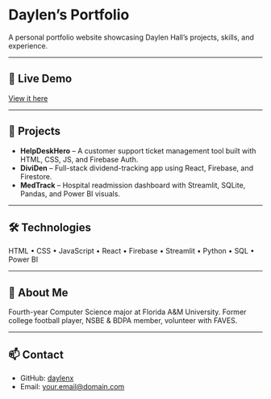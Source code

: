 # Daylen’s Portfolio

A personal portfolio website showcasing Daylen Hall’s projects, skills, and experience.

---

## 🔗 Live Demo
[View it here](https://daylenx.github.io/DaylensPortfolio)  

---

## 💼 Projects

- **HelpDeskHero** – A customer support ticket management tool built with HTML, CSS, JS, and Firebase Auth.  
- **DiviDen** – Full-stack dividend-tracking app using React, Firebase, and Firestore.  
- **MedTrack** – Hospital readmission dashboard with Streamlit, SQLite, Pandas, and Power BI visuals.  

---

## 🛠 Technologies

HTML • CSS • JavaScript • React • Firebase • Streamlit • Python • SQL • Power BI

---

## 👋 About Me

Fourth-year Computer Science major at Florida A&M University. Former college football player, NSBE & BDPA member, volunteer with FAVES.

---

## 📫 Contact

- GitHub: [daylenx](https://github.com/daylenx)  
- Email: your.email@domain.com
